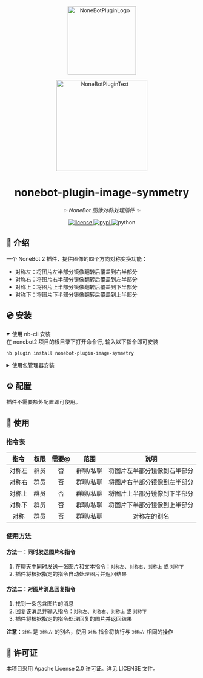 <div align="center">
  <a href="https://v2.nonebot.dev/store"><img src="https://github.com/A-kirami/nonebot-plugin-template/blob/resources/nbp_logo.png" width="180" height="180" alt="NoneBotPluginLogo"></a>
  <br>
  <p><img src="https://github.com/A-kirami/nonebot-plugin-template/blob/resources/NoneBotPlugin.svg" width="240" alt="NoneBotPluginText"></p>
</div>

<div align="center">

# nonebot-plugin-image-symmetry

_✨ NoneBot 图像对称处理插件 ✨_


<a href="./LICENSE">
    <img src="https://img.shields.io/github/license/yourusername/nonebot-plugin-image-symmetry.svg" alt="license">
</a>
<a href="https://pypi.python.org/pypi/nonebot-plugin-image-symmetry">
    <img src="https://img.shields.io/pypi/v/nonebot-plugin-image-symmetry.svg" alt="pypi">
</a>
<img src="https://img.shields.io/badge/python-3.8+-blue.svg" alt="python">

</div>

## 📖 介绍

一个 NoneBot 2 插件，提供图像的四个方向对称变换功能：
- 对称左：将图片左半部分镜像翻转后覆盖到右半部分
- 对称右：将图片右半部分镜像翻转后覆盖到左半部分
- 对称上：将图片上半部分镜像翻转后覆盖到下半部分
- 对称下：将图片下半部分镜像翻转后覆盖到上半部分

## 💿 安装

<details open>
<summary>使用 nb-cli 安装</summary>
在 nonebot2 项目的根目录下打开命令行, 输入以下指令即可安装

    nb plugin install nonebot-plugin-image-symmetry

</details>

<details>
<summary>使用包管理器安装</summary>
在 nonebot2 项目的插件目录下, 打开命令行, 根据你使用的包管理器, 输入相应的安装命令

<details>
<summary>pip</summary>

    pip install nonebot-plugin-image-symmetry
</details>
<details>
<summary>pdm</summary>

    pdm add nonebot-plugin-image-symmetry
</details>
<details>
<summary>poetry</summary>

    poetry add nonebot-plugin-image-symmetry
</details>
<details>
<summary>conda</summary>

    conda install -c conda-forge nonebot-plugin-image-symmetry
</details>

打开 nonebot2 项目根目录下的 `pyproject.toml` 文件, 在 `[tool.nonebot]` 部分追加写入

    plugins = ["nonebot_plugin_image_symmetry"]

</details>

## ⚙️ 配置

插件不需要额外配置即可使用。

## 🎉 使用
### 指令表
| 指令 | 权限 | 需要@ | 范围 | 说明 |
|:-----:|:----:|:----:|:----:|:----:|
| 对称左 | 群员 | 否 | 群聊/私聊 | 将图片左半部分镜像到右半部分 |
| 对称右 | 群员 | 否 | 群聊/私聊 | 将图片右半部分镜像到左半部分 |
| 对称上 | 群员 | 否 | 群聊/私聊 | 将图片上半部分镜像到下半部分 |
| 对称下 | 群员 | 否 | 群聊/私聊 | 将图片下半部分镜像到上半部分 |
| 对称 | 群员 | 否 | 群聊/私聊 | 对称左的别名 |

### 使用方法
#### 方法一：同时发送图片和指令
1. 在聊天中同时发送一张图片和文本指令：`对称左`、`对称右`、`对称上` 或 `对称下`
2. 插件将根据指定的指令自动处理图片并返回结果

#### 方法二：对图片消息回复指令
1. 找到一条包含图片的消息
2. 回复该消息并输入指令：`对称左`、`对称右`、`对称上` 或 `对称下`
3. 插件将根据指定的指令处理回复的图片并返回结果

**注意**：`对称` 是 `对称左` 的别名，使用 `对称` 指令将执行与 `对称左` 相同的操作

## 📝 许可证

本项目采用 Apache License 2.0 许可证。详见 LICENSE 文件。

